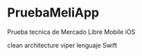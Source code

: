 # PruebaMeliApp

Prueba tecnica de Mercado Libre Mobile iOS

clean architecture viper
lenguaje Swift
